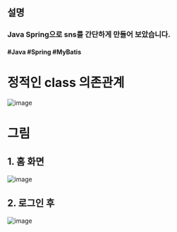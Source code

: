 ## 설명
### Java Spring으로 sns를 간단하게 만들어 보았습니다.

#### #Java #Spring #MyBatis


# 정적인 class 의존관계
![image](https://github.com/flashdragon/JavaBird/assets/35221784/767649e3-a7b3-4792-ae37-3a00ebac14f9)




# 그림
## 1. 홈 화면
![image](https://github.com/flashdragon/JavaBird/assets/35221784/44b17db8-52c8-48ff-a171-e0e56cb9605d)
## 2. 로그인 후
![image](https://github.com/flashdragon/JavaBird/assets/35221784/a2bef24e-c272-4183-a3f0-f3f18d5678f6)

